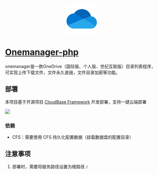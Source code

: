 <p align="center">
  <img height="100px" src="./logo.png" center />
</p>

# [Onemanager-php](https://github.com/qkqpttgf/OneManager-php)

onemanager是一款OneDrive（国际版、个人版、世纪互联版）目录列表程序，可实现上传下载文件，文件永久直链，文件目录加密等功能。

## 部署

本项目基于开源项目 [CloudBase Framework](https://github.com/Tencent/cloudbase-framework) 开发部署，支持一键云端部署

[![](https://main.qcloudimg.com/raw/67f5a389f1ac6f3b4d04c7256438e44f.svg)](https://console.cloud.tencent.com/tcb/env/index?action=CreateAndDeployCloudBaseProject&tdl_anchor=github&tdl_site=0&appUrl=https://github.com/glsname/onemanager/tree/main)


### 依赖

- CFS：需要使用 CFS 持久化配置数据（挂载数据盘的配置目录）

## 注意事项

1. 部署时，需要将服务路径设置为根路径 `/`
